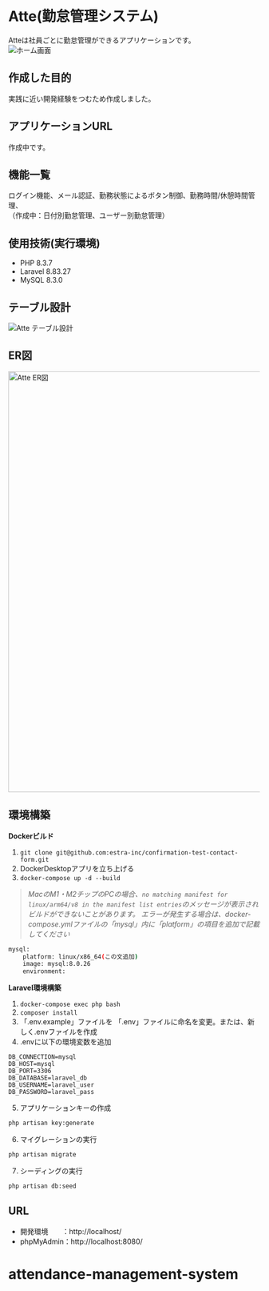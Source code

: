 # Atte(勤怠管理システム)
Atteは社員ごとに勤怠管理ができるアプリケーションです。</br>
![ホーム画面](https://github.com/user-attachments/assets/abd303c1-0604-44de-af51-0ca9fdeca1b1)
## 作成した目的
実践に近い開発経験をつむため作成しました。
## アプリケーションURL
作成中です。
## 機能一覧
ログイン機能、メール認証、勤務状態によるボタン制御、勤務時間/休憩時間管理、</br>
（作成中：日付別勤怠管理、ユーザー別勤怠管理）
## 使用技術(実行環境)
- PHP 8.3.7
- Laravel 8.83.27
- MySQL 8.3.0
## テーブル設計
![Atte テーブル設計](https://github.com/ymym918/attendance-management-system/assets/159745774/acbad398-0146-4d87-8f4e-f871ce287d53)
## ER図
<img width="841" alt="Atte  ER図" src="https://github.com/ymym918/attendance-management-system/assets/159745774/c4aad841-3151-40a8-aaa7-54dafe9483f6">

## 環境構築
**Dockerビルド**
1. `git clone git@github.com:estra-inc/confirmation-test-contact-form.git`
2. DockerDesktopアプリを立ち上げる
3. `docker-compose up -d --build`

> *MacのM1・M2チップのPCの場合、`no matching manifest for linux/arm64/v8 in the manifest list entries`のメッセージが表示されビルドができないことがあります。
エラーが発生する場合は、docker-compose.ymlファイルの「mysql」内に「platform」の項目を追加で記載してください*
``` bash
mysql:
    platform: linux/x86_64(この文追加)
    image: mysql:8.0.26
    environment:
```
**Laravel環境構築**
1. `docker-compose exec php bash`
2. `composer install`
3. 「.env.example」ファイルを 「.env」ファイルに命名を変更。または、新しく.envファイルを作成
4. .envに以下の環境変数を追加
``` text
DB_CONNECTION=mysql
DB_HOST=mysql
DB_PORT=3306
DB_DATABASE=laravel_db
DB_USERNAME=laravel_user
DB_PASSWORD=laravel_pass
```
5. アプリケーションキーの作成
``` bash
php artisan key:generate
```

6. マイグレーションの実行
``` bash
php artisan migrate
```

7. シーディングの実行
``` bash
php artisan db:seed
```
## URL
- 開発環境　　：http://localhost/
- phpMyAdmin：http://localhost:8080/
# attendance-management-system
